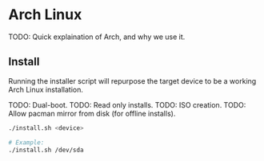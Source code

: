 # Arch Linux

TODO: Quick explaination of Arch, and why we use it.

## Install

Running the installer script will repurpose the target device to be a working
Arch Linux installation.

TODO: Dual-boot.
TODO: Read only installs.
TODO: ISO creation.
TODO: Allow pacman mirror from disk (for offline installs).

```sh
./install.sh <device>

# Example:
./install.sh /dev/sda
```
